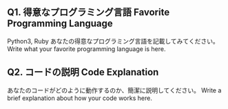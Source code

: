 ## Q1. 得意なプログラミング言語 Favorite Programming Language
Python3, Ruby
あなたの得意なプログラミング言語を記載してみてください。
Write what your favorite programming language is here.

## Q2. コードの説明 Code Explanation
あなたのコードがどのように動作するのか、簡潔に説明してください。
Write a brief explanation about how your code works here.

